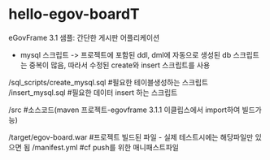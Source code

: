 # hello-egov-boardT

eGovFrame 3.1 샘플: 간단한 게시판 어플리케이션

* mysql 스크립트 -> 프로젝트에 포함된 ddl, dml에 자동으로 생성된 db 스크립트는 중복이 많음, 
따라서 수정된 create와 insert 스크립트를 사용
 
/sql_scripts/create_mysql.sql	#필요한 테이블생성하는 스크립트
            /insert_mysql.sql	#필요한 데이터 insert 하는 스크립트

/src							#소스코드(maven 프로젝트-egovframe 3.1.1 이클립스에서 import하여 빌드가능)

/target/egov-board.war			#프로젝트 빌드된 파일 - 실제 테스트시에는 해당파일만 있으면 됨
/manifest.yml					#cf push를 위한 매니패스트파일
